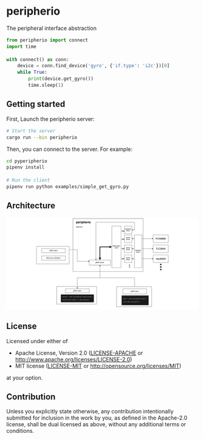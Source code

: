 # peripherio

The peripheral interface abstraction

```python
from peripherio import connect
import time

with connect() as conn:
    device = conn.find_device('gyro', {'if.type': 'i2c'})[0]
    while True:
        print(device.get_gyro())
        time.sleep(1)
```

## Getting started

First, Launch the peripherio server:

```bash
# Start the server
cargo run --bin peripherio
```

Then, you can connect to the server. For example:

```bash
cd pyperipherio
pipenv install

# Run the client
pipenv run python examples/simple_get_gyro.py
```

## Architecture

![architecture](docs/architecture.png)

## License

Licensed under either of

 * Apache License, Version 2.0
   ([LICENSE-APACHE](LICENSE-APACHE) or http://www.apache.org/licenses/LICENSE-2.0)
 * MIT license
   ([LICENSE-MIT](LICENSE-MIT) or http://opensource.org/licenses/MIT)

at your option.

## Contribution

Unless you explicitly state otherwise, any contribution intentionally submitted
for inclusion in the work by you, as defined in the Apache-2.0 license, shall be
dual licensed as above, without any additional terms or conditions.
